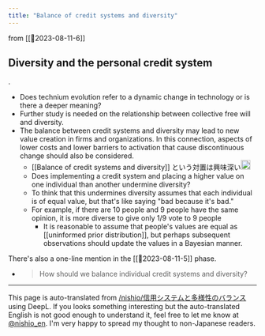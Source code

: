 ```yaml
---
title: "Balance of credit systems and diversity"
---
```



from [[🤖2023-08-11-6]]
## Diversity and the personal credit system
.
- Does technium evolution refer to a dynamic change in technology or is there a deeper meaning?
- Further study is needed on the relationship between collective free will and diversity.
- The balance between credit systems and diversity may lead to new value creation in firms and organizations. In this connection, aspects of lower costs and lower barriers to activation that cause discontinuous change should also be considered.
    - [[Balance of credit systems and diversity]] という対置は興味深い<img src='https://scrapbox.io/api/pages/nishio/nishio/icon' alt='/nishio/nishio.icon' height="19.5"/>
    - Does implementing a credit system and placing a higher value on one individual than another undermine diversity?
    - To think that this undermines diversity assumes that each individual is of equal value, but that's like saying "bad because it's bad."
    - For example, if there are 10 people and 9 people have the same opinion, it is more diverse to give only 1/9 vote to 9 people
        - It is reasonable to assume that people's values are equal as [[uninformed prior distribution]], but perhaps subsequent observations should update the values in a Bayesian manner.

There's also a one-line mention in the [[🤖2023-08-11-5]] phase.
- > How should we balance individual credit systems and diversity?

---
This page is auto-translated from [/nishio/信用システムと多様性のバランス](https://scrapbox.io/nishio/信用システムと多様性のバランス) using DeepL. If you looks something interesting but the auto-translated English is not good enough to understand it, feel free to let me know at [@nishio_en](https://twitter.com/nishio_en). I'm very happy to spread my thought to non-Japanese readers.